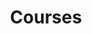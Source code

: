 ---
layout: page
title: Courses
nav: true
nav_order: 8
dropdown: true
children:
  - title: ML
    permalink: /suppl/ml/ml2025
  - title: divider
---